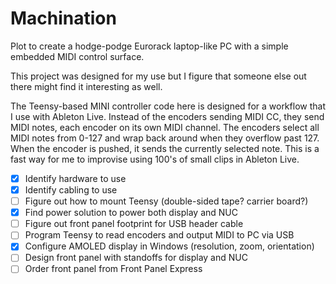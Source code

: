 # Machination

Plot to create a hodge-podge Eurorack laptop-like PC with a simple embedded MIDI control surface.

This project was designed for my use but I figure that someone else out there might find it interesting as well.

The Teensy-based MINI controller code here is designed for a workflow that I use with Ableton Live.  Instead of the encoders sending MIDI CC, they send MIDI notes, each encoder on its own MIDI channel.  The encoders select all MIDI notes from 0-127 and wrap back around when they overflow past 127.  When the encoder is pushed, it sends the currently selected note.  This is a fast way for me to improvise using 100's of small clips in Ableton Live.

- [x] Identify hardware to use
- [x] Identify cabling to use
- [ ] Figure out how to mount Teensy (double-sided tape? carrier board?)
- [x] Find power solution to power both display and NUC
- [ ] Figure out front panel footprint for USB header cable
- [ ] Program Teensy to read encoders and output MIDI to PC via USB
- [X] Configure AMOLED display in Windows (resolution, zoom, orientation)
- [ ] Design front panel with standoffs for display and NUC
- [ ] Order front panel from Front Panel Express
